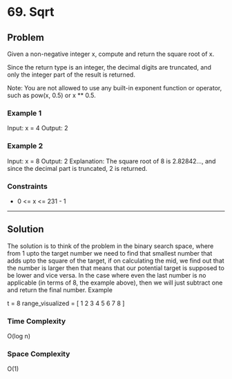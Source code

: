 # 69. Sqrt

## Problem

Given a non-negative integer x, compute and return the square root of x.

Since the return type is an integer, the decimal digits are truncated, and only the integer part of the result is returned.

Note: You are not allowed to use any built-in exponent function or operator, such as pow(x, 0.5) or x \*\* 0.5.

### Example 1

Input: x = 4
Output: 2

### Example 2

Input: x = 8
Output: 2
Explanation: The square root of 8 is 2.82842..., and since the decimal part is truncated, 2 is returned.

### Constraints

- 0 <= x <= 231 - 1

---

## Solution

The solution is to think of the problem in the binary search space, where from 1 upto the target number we need to find that smallest number that adds upto the square of the target, if on calculating the mid, we find out that the number is larger then that means that our potential target is supposed to be lower and vice versa. In the case where even the last number is no applicable (in terms of 8, the example above), then we will just subtract one and return the final number. Example

t = 8
range_visualized = [ 1 2 3 4 5 6 7 8 ]

### Time Complexity

O(log n)

### Space Complexity

O(1)
